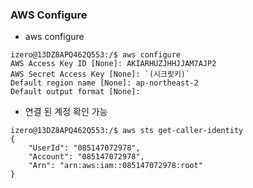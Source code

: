 ### AWS Configure
- aws configure
```
izero@13DZ8APQ462Q553:/$ aws configure
AWS Access Key ID [None]: AKIARHUZJHHJJAM7AJP2
AWS Secret Access Key [None]: `(시크릿키)`
Default region name [None]: ap-northeast-2
Default output format [None]:
```

- 연결 된 계정 확인 가능
```
izero@13DZ8APQ462Q553:/$ aws sts get-caller-identity
{
    "UserId": "085147072978",
    "Account": "085147072978",
    "Arn": "arn:aws:iam::085147072978:root"
}
```
<!--stackedit_data:
eyJoaXN0b3J5IjpbLTE4NTU4NDQ1NjgsLTIwODg3NDY2MTJdfQ
==
-->